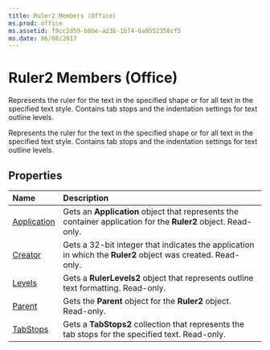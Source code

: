 ```yaml
---
title: Ruler2 Members (Office)
ms.prod: office
ms.assetid: f9cc2d59-b8be-a23b-1b74-6a9552358cf5
ms.date: 06/08/2017
---
```



# Ruler2 Members (Office)
Represents the ruler for the text in the specified shape or for all text in the specified text style. Contains tab stops and the indentation settings for text outline levels.

Represents the ruler for the text in the specified shape or for all text in the specified text style. Contains tab stops and the indentation settings for text outline levels.


## Properties



|**Name**|**Description**|
|:-----|:-----|
|[Application](ruler2-application-property-office.md)|Gets an **Application** object that represents the container application for the **Ruler2** object. Read-only.|
|[Creator](ruler2-creator-property-office.md)|Gets a 32-bit integer that indicates the application in which the **Ruler2** object was created. Read-only.|
|[Levels](ruler2-levels-property-office.md)|Gets a **RulerLevels2** object that represents outline text formatting. Read-only.|
|[Parent](ruler2-parent-property-office.md)|Gets the **Parent** object for the **Ruler2** object. Read-only.|
|[TabStops](ruler2-tabstops-property-office.md)|Gets a **TabStops2** collection that represents the tab stops for the specified text. Read-only.|

